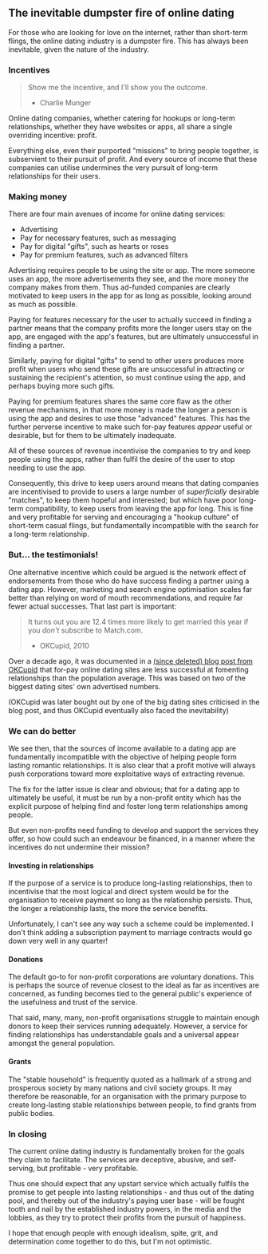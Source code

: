## The inevitable dumpster fire of online dating

For those who are looking for love on the internet, rather than short-term flings, the online dating industry is a dumpster fire.  This has always been inevitable, given the nature of the industry.

### Incentives

> Show me the incentive, and I'll show you the outcome.
> - Charlie Munger

Online dating companies, whether catering for hookups or long-term relationships, whether they have websites or apps, all share a single overriding incentive: profit.

Everything else, even their purported "missions" to bring people together, is subservient to their pursuit of profit.  And every source of income that these companies can utilise undermines the very pursuit of long-term relationships for their users.

### Making money

There are four main avenues of income for online dating services:

* Advertising
* Pay for necessary features, such as messaging
* Pay for digital "gifts", such as hearts or roses
* Pay for premium features, such as advanced filters

Advertising requires people to be using the site or app. The more someone uses an app, the more advertisements they see, and the more money the company makes from them.  Thus ad-funded companies are clearly motivated to keep users in the app for as long as possible, looking around as much as possible.

Paying for features necessary for the user to actually succeed in finding a partner means that the company profits more the longer users stay on the app, are engaged with the app's features, but are ultimately unsuccessful in finding a partner.

Similarly, paying for digital "gifts" to send to other users produces more profit when users who send these gifts are unsuccessful in attracting or sustaining the recipient's attention, so must continue using the app, and perhaps buying more such gifts.

Paying for premium features shares the same core flaw as the other revenue mechanisms, in that more money is made the longer a person is using the app and desires to use those "advanced" features.  This has the further perverse incentive to make such for-pay features _appear_ useful or desirable, but for them to be ultimately inadequate.

All of these sources of revenue incentivise the companies to try and keep people using the apps, rather than fulfil the desire of the user to stop needing to use the app.

Consequently, this drive to keep users around means that dating companies are incentivised to provide to users a large number of _superficially_ desirable "matches", to keep them hopeful and interested; but which have poor long-term compatibility, to keep users from leaving the app for long.  This is fine and very profitable for serving and encouraging a "hookup culture" of short-term casual flings, but fundamentally incompatible with the search for a long-term relationship.

### But... the testimonials!

One alternative incentive which could be argued is the network effect of endorsements from those who do have success finding a partner using a dating app.  However, marketing and search engine optimisation scales far better than relying on word of mouth recommendations, and require far fewer actual successes.  That last part is important:

> It turns out you are 12.4 times more likely to get married this year if you _don't_ subscribe to Match.com.
> - OKCupid, 2010

Over a decade ago, it was documented in a [(since deleted) blog post from OKCupid](https://www.gwern.net/docs/psychology/okcupid/whyyoushouldneverpayforonlinedating.html) that for-pay online dating sites are less successful at fomenting relationships than the population average.  This was based on two of the biggest dating sites' own advertised numbers.

(OKCupid was later bought out by one of the big dating sites criticised in the blog post, and thus OKCupid eventually also faced the inevitability)

### We can do better

We see then, that the sources of income available to a dating app are fundamentally incompatible with the objective of helping people form lasting romantic relationships.  It is also clear that a profit motive will always push corporations toward more exploitative ways of extracting revenue.

The fix for the latter issue is clear and obvious; that for a dating app to ultimately be useful, it must be run by a non-profit entity which has the explicit purpose of helping find and foster long term relationships among people.

But even non-profits need funding to develop and support the services they offer, so how could such an endeavour be financed, in a manner where the incentives do not undermine their mission?

#### Investing in relationships

If the purpose of a service is to produce long-lasting relationships, then to incentivise that the most logical and direct system would be for the organisation to receive payment so long as the relationship persists.  Thus, the longer a relationship lasts, the more the service benefits.

Unfortunately, I can't see any way such a scheme could be implemented.  I don't think adding a subscription payment to marriage contracts would go down very well in any quarter!

#### Donations

The default go-to for non-profit corporations are voluntary donations.  This is perhaps the source of revenue closest to the ideal as far as incentives are concerned, as funding becomes tied to the general public's experience of the usefulness and trust of the service.

That said, many, many, non-profit organisations struggle to maintain enough donors to keep their services running adequately.  However, a service for finding relationships has understandable goals and a universal appear amongst the general population.

#### Grants

The "stable household" is frequently quoted as a hallmark of a strong and prosperous society by many nations and civil society groups.  It may therefore be reasonable, for an organisation with the primary purpose to create long-lasting stable relationships between people, to find grants from public bodies.

### In closing

The current online dating industry is fundamentally broken for the goals they claim to facilitate.  The services are deceptive, abusive, and self-serving, but profitable - very profitable.

Thus one should expect that any upstart service which actually fulfils the promise to get people into lasting relationships - and thus out of the dating pool, and thereby out of the industry's paying user base - will be fought tooth and nail by the established industry powers, in the media and the lobbies, as they try to protect their profits from the pursuit of happiness.

I hope that enough people with enough idealism, spite, grit, and determination come together to do this, but I'm not optimistic.
